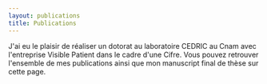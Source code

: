 ```yaml
---
layout: publications
title: Publications
---
```


J'ai eu le plaisir de réaliser un dotorat au laboratoire CEDRIC au Cnam avec l'entreprise Visible Patient dans le cadre d'une Cifre. Vous pouvez retrouver l'ensemble de mes publications ainsi que mon manuscript final de thèse sur cette page.